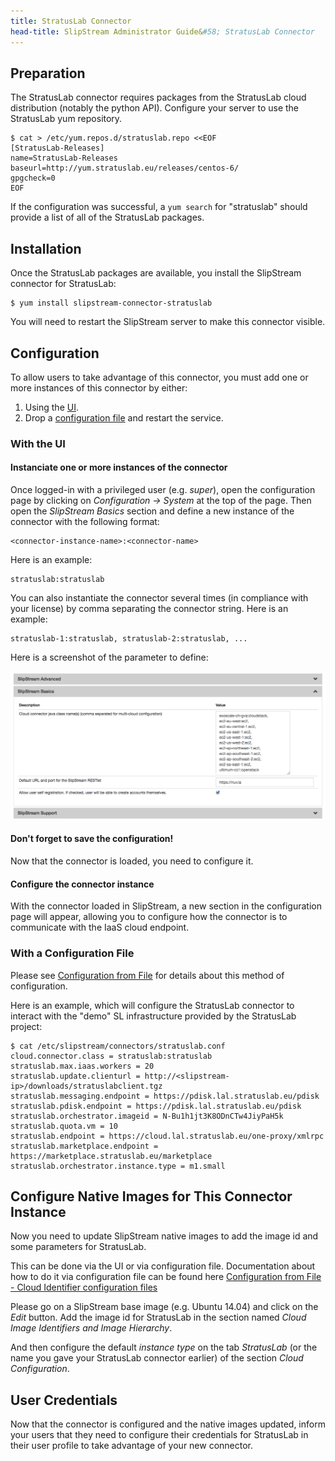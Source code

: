 ```yaml
---
title: StratusLab Connector
head-title: SlipStream Administrator Guide&#58; StratusLab Connector
---
```


## Preparation

The StratusLab connector requires packages from the StratusLab cloud
distribution (notably the python API).  Configure your server to use
the StratusLab yum repository.

    $ cat > /etc/yum.repos.d/stratuslab.repo <<EOF
    [StratusLab-Releases]
    name=StratusLab-Releases
    baseurl=http://yum.stratuslab.eu/releases/centos-6/
    gpgcheck=0
    EOF

If the configuration was successful, a `yum search` for "stratuslab"
should provide a list of all of the StratusLab packages.

## Installation

Once the StratusLab packages are available, you install the SlipStream
connector for StratusLab:

    $ yum install slipstream-connector-stratuslab

You will need to restart the SlipStream server to make this connector
visible.

## Configuration

To allow users to take advantage of this connector, you must add one
or more instances of this connector by either:

 1. Using the [UI](#with-the-ui).
 2. Drop a [configuration file](#with-a-configuration-file) and restart the
    service.

### With the UI

#### Instanciate one or more instances of the connector

Once logged-in with a privileged user (e.g. *super*), open the configuration
page by clicking on *Configuration -> System* at the top of the page.
Then open the *SlipStream Basics* section and define a new instance of the
connector with the following format:

    <connector-instance-name>:<connector-name>


Here is an example:

    stratuslab:stratuslab


You can also instantiate the connector several times (in compliance with your
license) by comma separating the connector string. Here is an example:

    stratuslab-1:stratuslab, stratuslab-2:stratuslab, ...

Here is a screenshot of the parameter to define:

![SlipStream Configuation - Basics section]

#### Don't forget to save the configuration!

Now that the connector is loaded, you need to configure it.

#### Configure the connector instance

With the connector loaded in SlipStream, a new section in the configuration
page will appear, allowing you to configure how the connector is to
communicate with the IaaS cloud endpoint.

### With a Configuration File

Please see [Configuration from File] for details about this method of
configuration.

Here is an example, which will configure the StratusLab connector to interact
with the "demo" SL infrastructure provided by the StratusLab project:

    $ cat /etc/slipstream/connectors/stratuslab.conf
    cloud.connector.class = stratuslab:stratuslab
    stratuslab.max.iaas.workers = 20
    stratuslab.update.clienturl = http://<slipstream-ip>/downloads/stratuslabclient.tgz
    stratuslab.messaging.endpoint = https://pdisk.lal.stratuslab.eu/pdisk
    stratuslab.pdisk.endpoint = https://pdisk.lal.stratuslab.eu/pdisk
    stratuslab.orchestrator.imageid = N-Bu1h1jt3K8ODnCTw4JiyPaH5k
    stratuslab.quota.vm = 10
    stratuslab.endpoint = https://cloud.lal.stratuslab.eu/one-proxy/xmlrpc
    stratuslab.marketplace.endpoint = https://marketplace.stratuslab.eu/marketplace
    stratuslab.orchestrator.instance.type = m1.small

## Configure Native Images for This Connector Instance

Now you need to update SlipStream native images to add the image id and some
parameters for StratusLab.

This can be done via the UI or via configuration file.
Documentation about how to do it via configuration file can be found here
[Configuration from File - Cloud Identifier configuration files]

Please go on a SlipStream base image (e.g. Ubuntu 14.04) and click on the
*Edit* button. Add the image id for StratusLab in the section named *Cloud
Image Identifiers and Image Hierarchy*.

And then configure the default *instance type* on the tab *StratusLab*
(or the name you gave your StratusLab connector earlier)
of the section *Cloud Configuration*.

## User Credentials

Now that the connector is configured and the native images updated, inform
your users that they need to configure their credentials for StratusLab in
their user profile to take advantage of your new connector.

[Configuration from File]: /documentation/developer_guide/configuration_files.html
[Configuration from File - Cloud Identifier configuration files]: /documentation/developer_guide/configuration_files.html#unique-cloud-identifier-configuration-files
[SlipStream Configuation - Basics section]: images/screenshot-cloud-config-param.png

